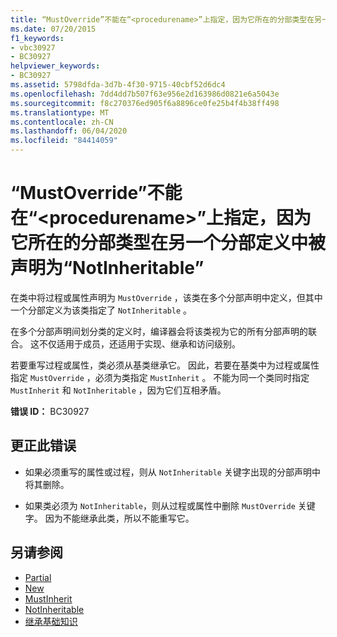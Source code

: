 ```yaml
---
title: “MustOverride”不能在“<procedurename>”上指定，因为它所在的分部类型在另一个分部定义中被声明为“NotInheritable”
ms.date: 07/20/2015
f1_keywords:
- vbc30927
- BC30927
helpviewer_keywords:
- BC30927
ms.assetid: 5798dfda-3d7b-4f30-9715-40cbf52d6dc4
ms.openlocfilehash: 7dd4dd7b507f63e956e2d163986d0821e6a5043e
ms.sourcegitcommit: f8c270376ed905f6a8896ce0fe25b4f4b38ff498
ms.translationtype: MT
ms.contentlocale: zh-CN
ms.lasthandoff: 06/04/2020
ms.locfileid: "84414059"
---
```

# <a name="mustoverride-cannot-be-specified-on-procedurename-because-it-is-in-a-partial-type-that-is-declared-notinheritable-in-another-partial-definition"></a>“MustOverride”不能在“\<procedurename>”上指定，因为它所在的分部类型在另一个分部定义中被声明为“NotInheritable”
在类中将过程或属性声明为 `MustOverride` ，该类在多个分部声明中定义，但其中一个分部定义为该类指定了 `NotInheritable` 。  
  
 在多个分部声明间划分类的定义时，编译器会将该类视为它的所有分部声明的联合。 这不仅适用于成员，还适用于实现、继承和访问级别。  
  
 若要重写过程或属性，类必须从基类继承它。 因此，若要在基类中为过程或属性指定 `MustOverride` ，必须为类指定 `MustInherit` 。 不能为同一个类同时指定 `MustInherit` 和 `NotInheritable` ，因为它们互相矛盾。  
  
 **错误 ID：** BC30927  
  
## <a name="to-correct-this-error"></a>更正此错误  
  
- 如果必须重写的属性或过程，则从 `NotInheritable` 关键字出现的分部声明中将其删除。  
  
- 如果类必须为 `NotInheritable`，则从过程或属性中删除 `MustOverride` 关键字。 因为不能继承此类，所以不能重写它。  
  
## <a name="see-also"></a>另请参阅

- [Partial](../language-reference/modifiers/partial.md)
- [New](../language-reference/modifiers/mustoverride.md)
- [MustInherit](../language-reference/modifiers/mustinherit.md)
- [NotInheritable](../language-reference/modifiers/notinheritable.md)
- [继承基础知识](../programming-guide/language-features/objects-and-classes/inheritance-basics.md)
